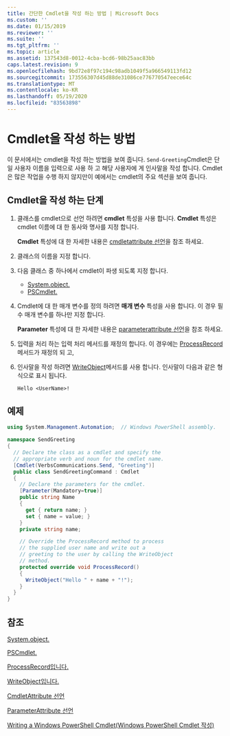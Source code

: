 ```yaml
---
title: 간단한 Cmdlet을 작성 하는 방법 | Microsoft Docs
ms.custom: ''
ms.date: 01/15/2019
ms.reviewer: ''
ms.suite: ''
ms.tgt_pltfrm: ''
ms.topic: article
ms.assetid: 137543d8-0012-4cba-bcd6-98b25aac83bb
caps.latest.revision: 9
ms.openlocfilehash: 9bd72e8f97c194c98adb1049f5a966549113fd12
ms.sourcegitcommit: 173556307d45d88de31086ce776770547eece64c
ms.translationtype: MT
ms.contentlocale: ko-KR
ms.lasthandoff: 05/19/2020
ms.locfileid: "83563898"
---
```

# <a name="how-to-write-a-cmdlet"></a>Cmdlet을 작성 하는 방법

이 문서에서는 cmdlet을 작성 하는 방법을 보여 줍니다. `Send-Greeting`Cmdlet은 단일 사용자 이름을 입력으로 사용 하 고 해당 사용자에 게 인사말을 작성 합니다. Cmdlet은 많은 작업을 수행 하지 않지만이 예에서는 cmdlet의 주요 섹션을 보여 줍니다.

## <a name="steps-to-write-a-cmdlet"></a>Cmdlet을 작성 하는 단계

1. 클래스를 cmdlet으로 선언 하려면 **cmdlet** 특성을 사용 합니다. **Cmdlet** 특성은 cmdlet 이름에 대 한 동사와 명사를 지정 합니다.

   **Cmdlet** 특성에 대 한 자세한 내용은 [cmdletattribute 선언](cmdlet-attribute-declaration.md)을 참조 하세요.

2. 클래스의 이름을 지정 합니다.

3. 다음 클래스 중 하나에서 cmdlet이 파생 되도록 지정 합니다.

   * [System.object.](/dotnet/api/System.Management.Automation.Cmdlet)
   * [PSCmdlet.](/dotnet/api/System.Management.Automation.PSCmdlet)

4. Cmdlet에 대 한 매개 변수를 정의 하려면 **매개 변수** 특성을 사용 합니다. 이 경우 필수 매개 변수를 하나만 지정 합니다.

   **Parameter** 특성에 대 한 자세한 내용은 [parameterattribute 선언](parameter-attribute-declaration.md)을 참조 하세요.

5. 입력을 처리 하는 입력 처리 메서드를 재정의 합니다. 이 경우에는 [ProcessRecord](/dotnet/api/System.Management.Automation.Cmdlet.ProcessRecord) 메서드가 재정의 되 고,

6. 인사말을 작성 하려면 [WriteObject](/dotnet/api/System.Management.Automation.Cmdlet.WriteObject)메서드를 사용 합니다.
   인사말이 다음과 같은 형식으로 표시 됩니다.

   ```Output
   Hello <UserName>!
   ```

## <a name="example"></a>예제

```csharp
using System.Management.Automation;  // Windows PowerShell assembly.

namespace SendGreeting
{
  // Declare the class as a cmdlet and specify the
  // appropriate verb and noun for the cmdlet name.
  [Cmdlet(VerbsCommunications.Send, "Greeting")]
  public class SendGreetingCommand : Cmdlet
  {
    // Declare the parameters for the cmdlet.
    [Parameter(Mandatory=true)]
    public string Name
    {
      get { return name; }
      set { name = value; }
    }
    private string name;

    // Override the ProcessRecord method to process
    // the supplied user name and write out a
    // greeting to the user by calling the WriteObject
    // method.
    protected override void ProcessRecord()
    {
      WriteObject("Hello " + name + "!");
    }
  }
}
```

## <a name="see-also"></a>참조

[System.object.](/dotnet/api/System.Management.Automation.Cmdlet)

[PSCmdlet.](/dotnet/api/System.Management.Automation.PSCmdlet)

[ProcessRecord입니다.](/dotnet/api/System.Management.Automation.Cmdlet.ProcessRecord)

[WriteObject입니다.](/dotnet/api/System.Management.Automation.Cmdlet.WriteObject)

[CmdletAttribute 선언](cmdlet-attribute-declaration.md)

[ParameterAttribute 선언](parameter-attribute-declaration.md)

[Writing a Windows PowerShell Cmdlet(Windows PowerShell Cmdlet 작성)](writing-a-windows-powershell-cmdlet.md)
